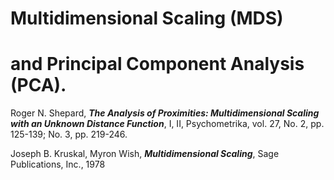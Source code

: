 # Multidimensional Scaling (MDS)
# and Principal Component Analysis (PCA).


Roger N. Shepard, __*The Analysis of Proximities: Multidimensional Scaling with an Unknown Distance Function*__, I, II, Psychometrika, vol. 27, No. 2, pp. 125-139; No. 3, pp. 219-246.

Joseph B. Kruskal, Myron Wish, __*Multidimensional Scaling*__, Sage Publications, Inc., 1978
